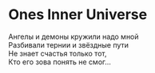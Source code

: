 # Ones Inner Universe

Ангелы и демоны кружили надо мной  
Разбивали тернии и звёздные пути  
Не знает счастья только тот,  
Кто его зова понять не смог...  
